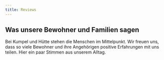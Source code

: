 ```yaml
---
title: Reviews
---
```


## Was unsere Bewohner und Familien sagen

Bei Kumpel und Hütte stehen die Menschen im Mittelpunkt. Wir freuen uns, dass so viele Bewohner und ihre Angehörigen positive Erfahrungen mit uns teilen. Hier ein paar Stimmen aus unserem Alltag.